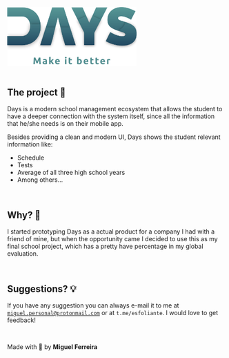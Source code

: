 <img src="resources/logo-slogan.svg" alt="Logo with slogan" width="300">
<br />
<br />

## The project 🔧
Days is a modern school management ecosystem that allows the student to have a deeper connection with the system itself, since all the information that he/she needs is on their mobile app.

Besides providing a clean and modern UI, Days shows the student relevant information like:
* Schedule
* Tests
* Average of all three high school years
* Among others...

<br />

## Why? 🧐

I started prototyping Days as a actual product for a company I had with a friend of mine, but when the opportunity came I decided to use this as my final school project, which has a pretty have percentage in my global evaluation.

<br/>

## Suggestions? 💡
If you have any suggestion you can always e-mail it to me at <code>miguel.personal@protonmail.com</code> or at <code>t.me/esfoliante</code>.
I would love to get feedback!

<br/>

Made with 💙 by **Miguel Ferreira**

